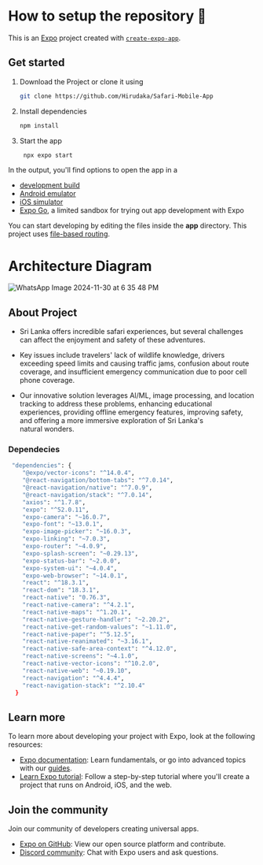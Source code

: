 # How to setup the repository 👋

This is an [Expo](https://expo.dev) project created with [`create-expo-app`](https://www.npmjs.com/package/create-expo-app).

## Get started
1. Download the Project or clone it using
   ```bash
   git clone https://github.com/Hirudaka/Safari-Mobile-App
   ```
   
2. Install dependencies

   ```bash
   npm install
   ```

3. Start the app

   ```bash
    npx expo start
   ```

In the output, you'll find options to open the app in a

- [development build](https://docs.expo.dev/develop/development-builds/introduction/)
- [Android emulator](https://docs.expo.dev/workflow/android-studio-emulator/)
- [iOS simulator](https://docs.expo.dev/workflow/ios-simulator/)
- [Expo Go](https://expo.dev/go), a limited sandbox for trying out app development with Expo

You can start developing by editing the files inside the **app** directory. This project uses [file-based routing](https://docs.expo.dev/router/introduction).


# Architecture Diagram 
![WhatsApp Image 2024-11-30 at 6 35 48 PM](https://github.com/user-attachments/assets/af32a280-621a-4dd7-8824-8471ef5d0821)

## About Project

- Sri Lanka offers incredible safari experiences, but several challenges can affect the enjoyment and safety of these adventures. 

- Key issues include travelers' lack of wildlife knowledge, drivers exceeding speed limits and causing traffic jams, confusion about route coverage, and insufficient emergency communication due to poor cell phone coverage. 

- Our innovative solution leverages AI/ML, image processing, and location tracking to address these problems, enhancing educational experiences, providing offline emergency features, improving safety, and offering a more immersive exploration of Sri Lanka's natural wonders.

### Dependecies
```bash
 "dependencies": {
    "@expo/vector-icons": "^14.0.4",
    "@react-navigation/bottom-tabs": "^7.0.14",
    "@react-navigation/native": "^7.0.9",
    "@react-navigation/stack": "^7.0.14",
    "axios": "^1.7.8",
    "expo": "^52.0.11",
    "expo-camera": "~16.0.7",
    "expo-font": "~13.0.1",
    "expo-image-picker": "~16.0.3",
    "expo-linking": "~7.0.3",
    "expo-router": "~4.0.9",
    "expo-splash-screen": "~0.29.13",
    "expo-status-bar": "~2.0.0",
    "expo-system-ui": "~4.0.4",
    "expo-web-browser": "~14.0.1",
    "react": "^18.3.1",
    "react-dom": "18.3.1",
    "react-native": "0.76.3",
    "react-native-camera": "^4.2.1",
    "react-native-maps": "^1.20.1",
    "react-native-gesture-handler": "~2.20.2",
    "react-native-get-random-values": "~1.11.0",
    "react-native-paper": "^5.12.5",
    "react-native-reanimated": "~3.16.1",
    "react-native-safe-area-context": "^4.12.0",
    "react-native-screens": "~4.1.0",
    "react-native-vector-icons": "^10.2.0",
    "react-native-web": "~0.19.10",
    "react-navigation": "^4.4.4",
    "react-navigation-stack": "^2.10.4"
  }
```


## Learn more

To learn more about developing your project with Expo, look at the following resources:

- [Expo documentation](https://docs.expo.dev/): Learn fundamentals, or go into advanced topics with our [guides](https://docs.expo.dev/guides).
- [Learn Expo tutorial](https://docs.expo.dev/tutorial/introduction/): Follow a step-by-step tutorial where you'll create a project that runs on Android, iOS, and the web.

## Join the community

Join our community of developers creating universal apps.

- [Expo on GitHub](https://github.com/expo/expo): View our open source platform and contribute.
- [Discord community](https://chat.expo.dev): Chat with Expo users and ask questions.







